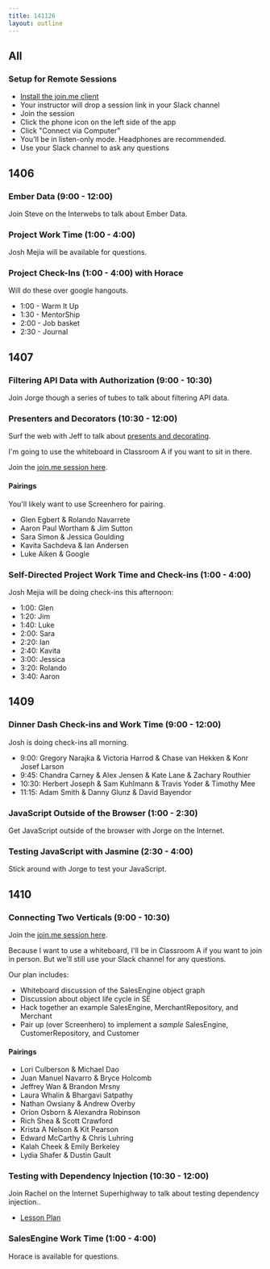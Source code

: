 ```yaml
---
title: 141126
layout: outline
---
```


## All

### Setup for Remote Sessions

* [Install the join.me client](http://cl.ly/3k22003j0Q3z)
* Your instructor will drop a session link in your Slack channel
* Join the session
* Click the phone icon on the left side of the app
* Click "Connect via Computer"
* You'll be in listen-only mode. Headphones are recommended.
* Use your Slack channel to ask any questions

## 1406

### Ember Data (9:00 - 12:00)

Join Steve on the Interwebs to talk about Ember Data.

### Project Work Time (1:00 - 4:00)

Josh Mejia will be available for questions.

### Project Check-Ins (1:00 - 4:00) with Horace

Will do these over google hangouts.

* 1:00 - Warm It Up
* 1:30 - MentorShip
* 2:00 - Job basket
* 2:30 - Journal

## 1407

### Filtering API Data with Authorization (9:00 - 10:30)

Join Jorge though a series of tubes to talk about filtering API data.

### Presenters and Decorators (10:30 - 12:00)

Surf the web with Jeff to talk about [presents and decorating](https://github.com/turingschool/lesson_plans/blob/master/ruby_03-professional_rails_applications/presenters_and_decorators.markdown).

I'm going to use the whiteboard in Classroom A if you want to sit in there.

Join the [join.me session here](https://join.me/turing-school).

#### Pairings

You'll likely want to use Screenhero for pairing.

* Glen Egbert & Rolando Navarrete
* Aaron Paul Wortham & Jim Sutton
* Sara Simon & Jessica Goulding
* Kavita Sachdeva & Ian Andersen
* Luke Aiken & Google

### Self-Directed Project Work Time and Check-ins (1:00 - 4:00)

Josh Mejia will be doing check-ins this afternoon:

* 1:00: Glen
* 1:20: Jim
* 1:40: Luke
* 2:00: Sara
* 2:20: Ian
* 2:40: Kavita
* 3:00: Jessica
* 3:20: Rolando
* 3:40: Aaron

## 1409

### Dinner Dash Check-ins and Work Time (9:00 - 12:00)

Josh is doing check-ins all morning.

* 9:00: Gregory Narajka & Victoria Harrod & Chase van Hekken & Konr Josef Larson
* 9:45: Chandra Carney & Alex Jensen & Kate Lane & Zachary Routhier
* 10:30: Herbert Joseph & Sam Kuhlmann & Travis Yoder & Timothy Mee
* 11:15: Adam Smith & Danny Glunz & David Bayendor

### JavaScript Outside of the Browser (1:00 - 2:30)

Get JavaScript outside of the browser with Jorge on the Internet.

### Testing JavaScript with Jasmine (2:30 - 4:00)

Stick around with Jorge to test your JavaScript.

## 1410

### Connecting Two Verticals (9:00 - 10:30)

Join the [join.me session here](https://join.me/turing-school).

Because I want to use a whiteboard, I'll be in Classroom A if you want to join in person. But we'll still use your Slack channel for any questions.

Our plan includes:

* Whiteboard discussion of the SalesEngine object graph
* Discussion about object life cycle in SE
* Hack together an example SalesEngine, MerchantRepository, and Merchant
* Pair up (over Screenhero) to implement a *sample* SalesEngine, CustomerRepository, and Customer

#### Pairings

* Lori Culberson & Michael Dao
* Juan Manuel Navarro & Bryce Holcomb
* Jeffrey Wan & Brandon Mrsny
* Laura Whalin & Bhargavi Satpathy
* Nathan Owsiany & Andrew Overby
* Orion Osborn & Alexandra Robinson
* Rich Shea & Scott Crawford
* Krista A Nelson & Kit Pearson
* Edward McCarthy & Chris Luhring
* Kalah Cheek & Emily Berkeley
* Lydia Shafer & Dustin Gault

### Testing with Dependency Injection (10:30 - 12:00)

Join Rachel on the Internet Superhighway to talk about testing dependency injection..

* [Lesson Plan](https://github.com/turingschool/lesson_plans/blob/master/ruby_01-object_oriented_programming_with_ruby/testing_with_dependencies.markdown)

### SalesEngine Work Time (1:00 - 4:00)

Horace is available for questions.
